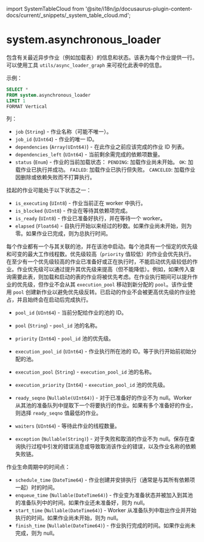 import SystemTableCloud from '@site/i18n/jp/docusaurus-plugin-content-docs/current/_snippets/_system_table_cloud.md';

# system.asynchronous_loader

<SystemTableCloud/>

包含有关最近异步作业（例如加载表）的信息和状态。该表为每个作业提供一行。可以使用工具 `utils/async_loader_graph` 来可视化此表中的信息。

示例：

```sql
SELECT *
FROM system.asynchronous_loader
LIMIT 1
FORMAT Vertical
```

列：

- `job` (`String`) - 作业名称（可能不唯一）。
- `job_id` (`UInt64`) - 作业的唯一 ID。
- `dependencies` (`Array(UInt64)`) - 在此作业之前应该完成的作业 ID 列表。
- `dependencies_left` (`UInt64`) - 当前剩余需完成的依赖项数量。
- `status` (`Enum`) - 作业的当前加载状态：
    `PENDING`: 加载作业尚未开始。
    `OK`: 加载作业已执行并成功。
    `FAILED`: 加载作业已执行但失败。
    `CANCELED`: 加载作业因删除或依赖失败而不打算执行。

挂起的作业可能处于以下状态之一：
- `is_executing` (`UInt8`) - 作业当前正在 worker 中执行。
- `is_blocked` (`UInt8`) - 作业在等待其依赖项完成。
- `is_ready` (`UInt8`) - 作业已准备好执行，并在等待一个 worker。
- `elapsed` (`Float64`) - 自执行开始以来经过的秒数。如果作业尚未开始，则为零。如果作业已完成，则为总执行时间。

每个作业都有一个与其关联的池，并在该池中启动。每个池具有一个恒定的优先级和可变的最大工作线程数。优先级较高（`priority` 值较低）的作业会优先执行。在至少有一个优先级较高的作业已准备好或正在执行时，不能启动优先级较低的作业。作业优先级可以通过提升其优先级来提高（但不能降低）。例如，如果传入查询需要此表，则加载和启动的表的作业将被优先考虑。在作业执行期间可以提升作业的优先级，但作业不会从其 `execution_pool` 移动到新分配的 `pool`。该作业使用 `pool` 创建新作业以避免优先级反转。已启动的作业不会被更高优先级的作业抢占，并且始终会在启动后完成执行。
- `pool_id` (`UInt64`) - 当前分配给作业的池的 ID。
- `pool` (`String`) - `pool_id` 池的名称。
- `priority` (`Int64`) - `pool_id` 池的优先级。
- `execution_pool_id` (`UInt64`) - 作业执行所在池的 ID。等于执行开始前初始分配的池。
- `execution_pool` (`String`) - `execution_pool_id` 池的名称。
- `execution_priority` (`Int64`) - `execution_pool_id` 池的优先级。

- `ready_seqno` (`Nullable(UInt64)`) - 对于已准备好的作业不为 null。Worker 从其池的准备队列中提取下一个将要执行的作业。如果有多个准备好的作业，则选择 `ready_seqno` 值最低的作业。
- `waiters` (`UInt64`) - 等待此作业的线程数量。
- `exception` (`Nullable(String)`) - 对于失败和取消的作业不为 null。保存在查询执行过程中引发的错误消息或导致取消该作业的错误，以及作业名称的依赖失败链。

作业生命周期中的时间点：
- `schedule_time` (`DateTime64`) - 作业创建并安排执行（通常是与其所有依赖项一起）时的时间。
- `enqueue_time` (`Nullable(DateTime64)`) - 作业变为准备状态并被加入到其池的准备队列中的时间。如果作业还未准备好，则为 null。
- `start_time` (`Nullable(DateTime64)`) - Worker 从准备队列中取出作业并开始执行的时间。如果作业尚未开始，则为 null。
- `finish_time` (`Nullable(DateTime64)`) - 作业执行完成的时间。如果作业尚未完成，则为 null。
